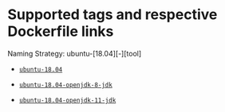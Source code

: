 # Supported tags and respective Dockerfile links

Naming Strategy: ubuntu-[18.04][-][tool]

- [`ubuntu-18.04`](https://github.com/0xl2oot/docker-image/blob/master/ubuntu-tool/Dockerfile-ubuntu-18.04)

- [`ubuntu-18.04-openjdk-8-jdk`](https://github.com/0xl2oot/docker-image/blob/master/ubuntu-tool/Dockerfile-ubuntu-18.04-openjdk-8-jdk)

- [`ubuntu-18.04-openjdk-11-jdk`](https://github.com/0xl2oot/docker-image/blob/master/ubuntu-tool/Dockerfile-ubuntu-18.04-openjdk-11-jdk)
